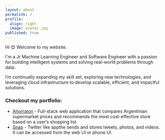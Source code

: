 ```yaml
---
layout: about
permalink: /
profile:
  align: right
  image: avatar.jpg
published: true
---
```


Hi 😊 Welcome to my website.


I'm a Jr Machine Learning Engineer and Software Engineer with a passion for building intelligent systems and solving real-world problems through data.

I’m continually expanding my skill set, exploring new technologies, and leveraging cloud infrastructure to develop scalable, efficient, and impactful solutions.


### Checkout my portfolio:

- [Ahorraton](./projects/ahorraton/) - Full-stack web application that compares Argentinian supermarket prices and recommends the most cost-effective store based on a user’s shopping list.
- [Snap](projects/snap/) - Twitter like appthe sends and stores tweets, photos, and videos. It can be accessed from the web UI or phone UI.

